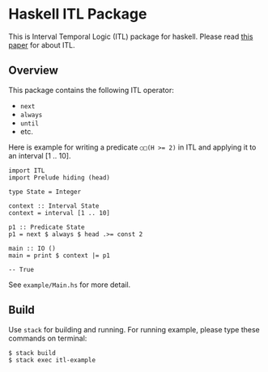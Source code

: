 # Haskell ITL Package

This is Interval Temporal Logic (ITL) package for haskell.
Please read [this paper](http://antonio-cau.co.uk/ITL/publications/reports/tempura-book.pdf) for about ITL.

## Overview

This package contains the following ITL operator:

- `next`
- `always`
- `until`
- etc.

Here is example for writing a predicate `○□(H >= 2)` in ITL and applying it to an interval [1 .. 10].

```
import ITL
import Prelude hiding (head)

type State = Integer

context :: Interval State
context = interval [1 .. 10]

p1 :: Predicate State
p1 = next $ always $ head .>= const 2

main :: IO ()
main = print $ context |= p1

-- True
```

See `example/Main.hs` for more detail.


## Build

Use `stack` for building and running.
For running example, please type these commands on terminal:

```
$ stack build
$ stack exec itl-example
```
